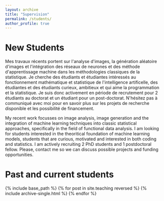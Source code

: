 ```yaml
---
layout: archive
title: "Supervision"
permalink: /students/
author_profile: true
---
```


# New Students

Mes travaux récents portent sur l'analyse d'images, la génération aléatoire d'images et l'intégration des réseaux de neurones et des méthode d'apprentissage machine dans les méthodologies classiques de la statistique. Je cherche des étudiants et étudiantes intéressés au fonctionnement mathématique et statistique de l'intelligence artificelle, des étudiantes et des étudiants curieux, ambitieux et qui aime la programmation et la statistique. Je suis donc activement en période de recrutement pour 2 étudiants au doctorat et un étudiant pour un post-doctorat. N'hésitez pas à communiqué avec moi pour en savoir plus sur les projets de recherche disponible et les possibilité de financement.

My recent work focusses on image analysis, image generation and the integration of machine learning techniques into classic statistical approaches, specifically in the field of functional data analysis. I am looking for students interested in the theoritical foundation of machine learning models, students that are curious, motivated and interested in both coding and statistics. I am actively recruiting 2 PhD students and 1 postdoctoral fellow. Please, contact me so we can discuss possible projects and funding opportunities. 
  
Past and current students
======

{% include base_path %}
{% for post in site.teaching reversed %}
  {% include archive-single.html %}
{% endfor %}


